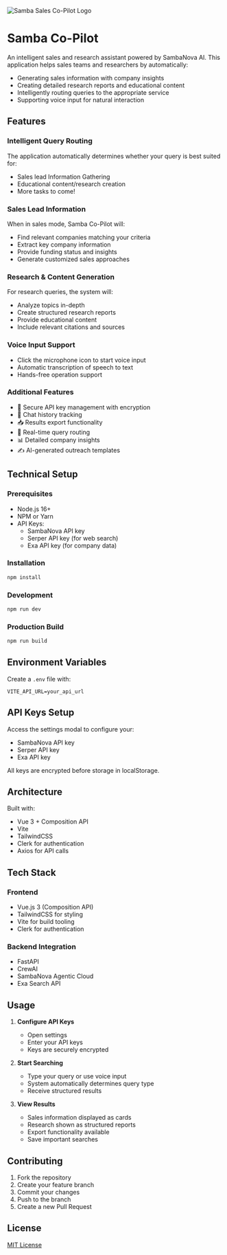 ![Samba Sales Co-Pilot Logo](https://sambanova.ai/hubfs/sambanova-logo-black.png)

# Samba Co-Pilot

An intelligent sales and research assistant powered by SambaNova AI. This application helps sales teams and researchers by automatically:
- Generating sales information with company insights
- Creating detailed research reports and educational content
- Intelligently routing queries to the appropriate service
- Supporting voice input for natural interaction

## Features

### Intelligent Query Routing
The application automatically determines whether your query is best suited for:
- Sales lead Information Gathering
- Educational content/research creation
- More tasks to come!

### Sales Lead Information
When in sales mode, Samba Co-Pilot will:
- Find relevant companies matching your criteria
- Extract key company information
- Provide funding status and insights
- Generate customized sales approaches

### Research & Content Generation
For research queries, the system will:
- Analyze topics in-depth
- Create structured research reports
- Provide educational content
- Include relevant citations and sources

### Voice Input Support
- Click the microphone icon to start voice input
- Automatic transcription of speech to text
- Hands-free operation support

### Additional Features
- 🔐 Secure API key management with encryption
- 📜 Chat history tracking
- 📥 Results export functionality
- 🔄 Real-time query routing
- 📊 Detailed company insights
- ✍️ AI-generated outreach templates

## Technical Setup

### Prerequisites
- Node.js 16+
- NPM or Yarn
- API Keys:
  - SambaNova API key
  - Serper API key (for web search)
  - Exa API key (for company data)

### Installation
```bash
npm install
```

### Development
```bash
npm run dev
```

### Production Build
```bash
npm run build
```

## Environment Variables

Create a `.env` file with:
```env
VITE_API_URL=your_api_url
```

## API Keys Setup

Access the settings modal to configure your:
- SambaNova API key
- Serper API key
- Exa API key

All keys are encrypted before storage in localStorage.

## Architecture

Built with:
- Vue 3 + Composition API
- Vite
- TailwindCSS
- Clerk for authentication
- Axios for API calls

## Tech Stack

### Frontend
- Vue.js 3 (Composition API)
- TailwindCSS for styling
- Vite for build tooling
- Clerk for authentication

### Backend Integration
- FastAPI
- CrewAI
- SambaNova Agentic Cloud
- Exa Search API

## Usage

1. **Configure API Keys**
   - Open settings
   - Enter your API keys
   - Keys are securely encrypted

2. **Start Searching**
   - Type your query or use voice input
   - System automatically determines query type
   - Receive structured results

3. **View Results**
   - Sales information displayed as cards
   - Research shown as structured reports
   - Export functionality available
   - Save important searches

## Contributing

1. Fork the repository
2. Create your feature branch
3. Commit your changes
4. Push to the branch
5. Create a new Pull Request

## License

[MIT License](LICENSE)